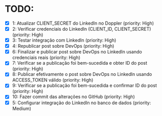 # TODO:

- [x] 1: Atualizar CLIENT_SECRET do LinkedIn no Doppler (priority: High)
- [x] 2: Verificar credenciais do LinkedIn (CLIENT_ID, CLIENT_SECRET) (priority: High)
- [x] 3: Testar integração com LinkedIn (priority: High)
- [x] 4: Republicar post sobre DevOps (priority: High)
- [x] 6: Finalizar e publicar post sobre DevOps no LinkedIn usando credenciais reais (priority: High)
- [x] 7: Verificar se a publicação foi bem-sucedida e obter ID do post (priority: High)
- [x] 8: Publicar efetivamente o post sobre DevOps no LinkedIn usando ACCESS_TOKEN válido (priority: High)
- [x] 9: Verificar se a publicação foi bem-sucedida e confirmar ID do post (priority: High)
- [x] 10: Fazer commit das alterações no GitHub (priority: High)
- [x] 5: Configurar integração do LinkedIn no banco de dados (priority: Medium)
